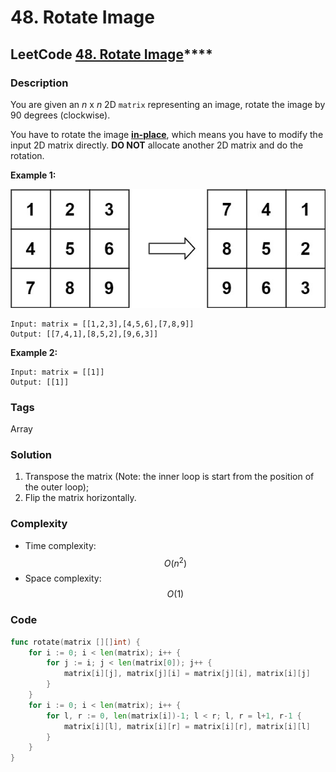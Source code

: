 # 48. Rotate Image

## LeetCode [**48. Rotate Image**](https://leetcode-cn.com/problems/rotate-image/)\*\*\*\*

### Description

You are given an _n_ x _n_ 2D `matrix` representing an image, rotate the image by 90 degrees \(clockwise\).

You have to rotate the image [**in-place**](https://en.wikipedia.org/wiki/In-place_algorithm), which means you have to modify the input 2D matrix directly. **DO NOT** allocate another 2D matrix and do the rotation.

**Example 1:**

![](../.gitbook/assets/image%20%285%29.png)



```text
Input: matrix = [[1,2,3],[4,5,6],[7,8,9]]
Output: [[7,4,1],[8,5,2],[9,6,3]]
```

**Example 2:**

```text
Input: matrix = [[1]]
Output: [[1]]
```

### Tags

Array

### Solution

1. Transpose the matrix \(Note: the inner loop is start from the position of the outer loop\);
2. Flip the matrix horizontally.

### Complexity

* Time complexity: $$O(n^2)$$
* Space complexity: $$O(1)$$

### Code

```go
func rotate(matrix [][]int) {
	for i := 0; i < len(matrix); i++ {
		for j := i; j < len(matrix[0]); j++ {
			matrix[i][j], matrix[j][i] = matrix[j][i], matrix[i][j]
		}
	}
	for i := 0; i < len(matrix); i++ {
		for l, r := 0, len(matrix[i])-1; l < r; l, r = l+1, r-1 {
			matrix[i][l], matrix[i][r] = matrix[i][r], matrix[i][l]
		}
	}
}
```

